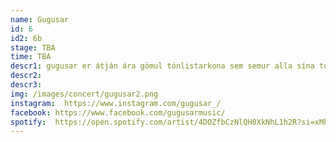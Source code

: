 ```yaml
---
name: Gugusar
id: 6
id2: 6b
stage: TBA
time: TBA
descr1: gugusar er átján ára gömul tónlistarkona sem semur alla sína tónlist sjálf í stúdíóinu sínu. Hún byrjaði að pródúsera sína eigin tónlist þegar hún var einungis fjórtán ára og hefur gert það síðan.
descr2:
descr3:
img: /images/concert/gugusar2.png
instagram:  https://www.instagram.com/gugusar_/
facebook: https://www.facebook.com/gugusarmusic/
spotify:  https://open.spotify.com/artist/4DOZfbCzNlQH0XkNhL1h2R?si=xMh959mzQASe7JAfPdARng
---
```

